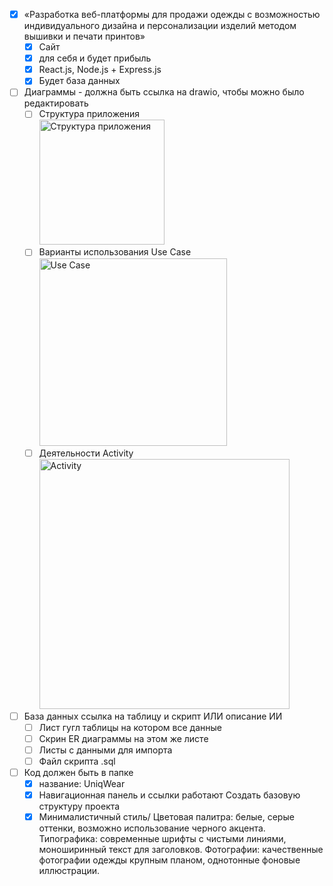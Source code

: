 - [X] «Разработка веб-платформы для продажи одежды с возможностью индивидуального дизайна и персонализации изделий методом вышивки и печати принтов»
    - [X] Сайт
    - [X] для себя и будет прибыль
    - [X] React.js, Node.js + Express.js
    - [X] Будет база данных 
- [ ] Диаграммы - должна быть ссылка на drawio, чтобы можно было редактировать
    - [ ] Структура приложения
          <br><img height="200" alt="Структура приложения" src="https://github.com/user-attachments/assets/6a1c151a-22df-4dba-a549-21b26a5e9583" />
    - [ ] Варианты использования Use Case
          <br><img height="300" alt="Use Case" src="https://github.com/user-attachments/assets/82a835c2-cf13-4f37-81e5-607dce887f77" />
    - [ ] Деятельности Activity
          <br><img height="400" alt="Activity" src="https://github.com/user-attachments/assets/1c0a4a1c-d43b-4442-a2be-1df603110b9e" />
- [ ] База данных ссылка на таблицу и скрипт ИЛИ описание ИИ
    - [ ] Лист гугл таблицы на котором все данные
    - [ ] Скрин ER диаграммы на этом же листе
    - [ ] Листы с данными для импорта
    - [ ] Файл скрипта .sql
- [ ] Код должен быть в папке
    - [X] название: UniqWear 
    - [X] Навигационная панель и ссылки работают Создать базовую структуру проекта
    - [X] Минималистичный стиль/ Цветовая палитра: белые, серые оттенки, возможно использование черного акцента.
Типографика: современные шрифты с чистыми линиями, моноширинный текст для заголовков.
Фотографии: качественные фотографии одежды крупным планом, однотонные фоновые иллюстрации.
